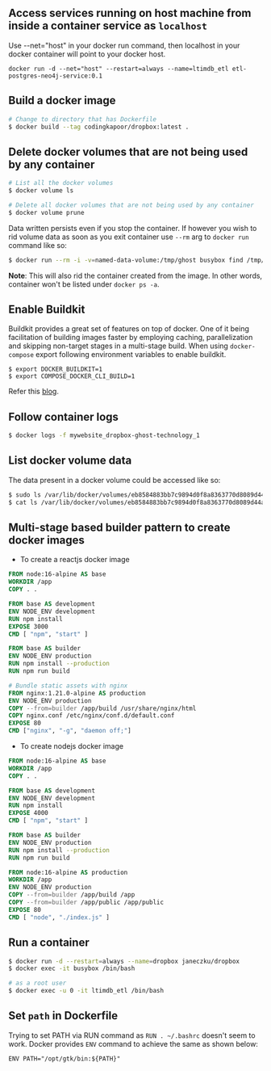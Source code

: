 ## Access services running on host machine from inside a container service as `localhost`
Use --net="host" in your docker run command, then localhost in your docker container will point to your docker host.
```
docker run -d --net="host" --restart=always --name=ltimdb_etl etl-postgres-neo4j-service:0.1
```

## Build a docker image
```sh
# Change to directory that has Dockerfile
$ docker build --tag codingkapoor/dropbox:latest .
```

## Delete docker volumes that are not being used by any container
```sh
# List all the docker volumes
$ docker volume ls

# Delete all docker volumes that are not being used by any container
$ docker volume prune
```

Data written persists even if you stop the container. If however you wish to rid volume data as soon as you exit container use `--rm` arg to `docker run` command like so:
```sh
$ docker run --rm -i -v=named-data-volume:/tmp/ghost busybox find /tmp/ghost
```

**Note**: This will also rid the container created from the image. In other words, container won't be listed under `docker ps -a`.

## Enable Buildkit
Buildkit provides a great set of features on top of docker. One of it being facilitation of building images faster by employing caching, parallelization and skipping non-target stages in a multi-stage build. When using `docker-compose` export following environment variables to enable buildkit.
```
$ export DOCKER_BUILDKIT=1
$ export COMPOSE_DOCKER_CLI_BUILD=1
```

Refer this [blog](https://pythonspeed.com/articles/docker-buildkit/).


## Follow container logs
```sh
$ docker logs -f mywebsite_dropbox-ghost-technology_1
```

## List docker volume data
The data present in a docker volume could be accessed like so:
```sh
$ sudo ls /var/lib/docker/volumes/eb8584883bb7c9894d0f8a8363770d8089d44a78f36720b129250146046a97de/_data
$ cat ls /var/lib/docker/volumes/eb8584883bb7c9894d0f8a8363770d8089d44a78f36720b129250146046a97de/_data/stdout.log 
```

## Multi-stage based builder pattern to create docker images
- To create a reactjs docker image
```dockerfile
FROM node:16-alpine AS base
WORKDIR /app
COPY . .

FROM base AS development
ENV NODE_ENV development
RUN npm install
EXPOSE 3000
CMD [ "npm", "start" ]

FROM base AS builder
ENV NODE_ENV production
RUN npm install --production
RUN npm run build

# Bundle static assets with nginx
FROM nginx:1.21.0-alpine AS production
ENV NODE_ENV production
COPY --from=builder /app/build /usr/share/nginx/html
COPY nginx.conf /etc/nginx/conf.d/default.conf
EXPOSE 80
CMD ["nginx", "-g", "daemon off;"]
```

- To create nodejs docker image
```dockerfile
FROM node:16-alpine AS base
WORKDIR /app
COPY . .

FROM base AS development
ENV NODE_ENV development
RUN npm install
EXPOSE 4000
CMD [ "npm", "start" ]

FROM base AS builder
ENV NODE_ENV production
RUN npm install --production
RUN npm run build

FROM node:16-alpine AS production
WORKDIR /app
ENV NODE_ENV production
COPY --from=builder /app/build /app
COPY --from=builder /app/public /app/public
EXPOSE 80
CMD [ "node", "./index.js" ]
```

## Run a container

```sh
$ docker run -d --restart=always --name=dropbox janeczku/dropbox
$ docker exec -it busybox /bin/bash

# as a root user
$ docker exec -u 0 -it ltimdb_etl /bin/bash
```

## Set `path` in Dockerfile
Trying to set PATH via RUN command as `RUN . ~/.bashrc` doesn't seem to work. Docker provides `ENV` command to achieve the same as shown below:
```
ENV PATH="/opt/gtk/bin:${PATH}"
```
